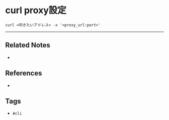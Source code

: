# curl proxy設定
`curl <叩きたいアドレス> -x '<proxy_url:port>'`

---
## Related Notes
- 

## References
- 

## Tags
- `#cli` 